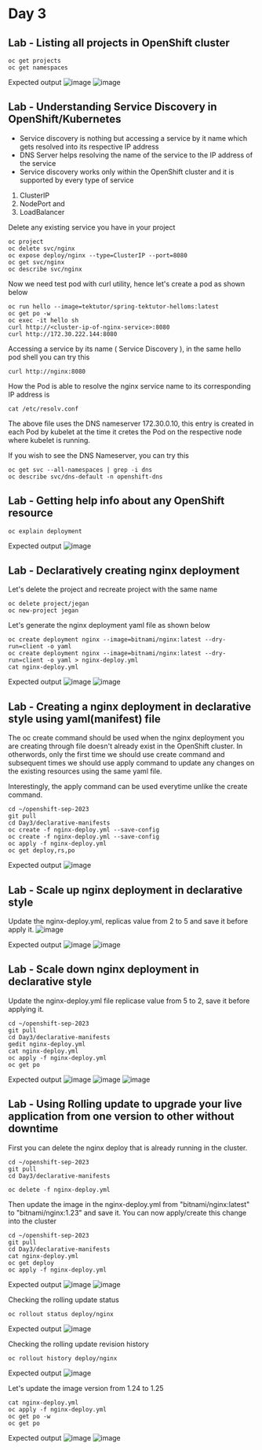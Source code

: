# Day 3

## Lab - Listing all projects in OpenShift cluster
```
oc get projects
oc get namespaces
```

Expected output
![image](https://github.com/tektutor/openshift-sep-2023/assets/12674043/d59505e5-d7d1-4869-b2f2-c7a297090d0c)
![image](https://github.com/tektutor/openshift-sep-2023/assets/12674043/0e27a513-81ad-492d-aa38-3277141c6246)

## Lab - Understanding Service Discovery in OpenShift/Kubernetes
- Service discovery is nothing but accessing a service by it name which gets resolved into its respective IP address
- DNS Server helps resolving the name of the service to the IP address of the service
- Service discovery works only within the OpenShift cluster and it is supported by every type of service
1. ClusterIP
2. NodePort and
3. LoadBalancer

Delete any existing service you have in your project
```
oc project
oc delete svc/nginx
oc expose deploy/nginx --type=ClusterIP --port=8080
oc get svc/nginx
oc describe svc/nginx
```

Now we need test pod with curl utility, hence let's create a pod as shown below
```
oc run hello --image=tektutor/spring-tektutor-helloms:latest
oc get po -w
oc exec -it hello sh
curl http://<cluster-ip-of-nginx-service>:8080
curl http://172.30.222.144:8080
```

Accessing a service by its name ( Service Discovery ), in the same hello pod shell you can try this
```
curl http://nginx:8080
```

How the Pod is able to resolve the nginx service name to its corresponding IP address is
```
cat /etc/resolv.conf
```
The above file uses the DNS nameserver 172.30.0.10, this entry is created in each Pod by kubelet at the time it cretes the Pod on the respective node where kubelet is running.

If you wish to see the DNS Nameserver, you can try this
```
oc get svc --all-namespaces | grep -i dns
oc describe svc/dns-default -n openshift-dns
```

## Lab - Getting help info about any OpenShift resource
```
oc explain deployment
```

Expected output
![image](https://github.com/tektutor/openshift-sep-2023/assets/12674043/c3c2987d-c97a-4a5c-a429-f90a827dbf1e)

## Lab - Declaratively creating nginx deployment

Let's delete the project and recreate project with the same name
```
oc delete project/jegan
oc new-project jegan
```

Let's generate the nginx deployment yaml file as shown below
```
oc create deployment nginx --image=bitnami/nginx:latest --dry-run=client -o yaml
oc create deployment nginx --image=bitnami/nginx:latest --dry-run=client -o yaml > nginx-deploy.yml
cat nginx-deploy.yml
```

Expected output
![image](https://github.com/tektutor/openshift-sep-2023/assets/12674043/00e300a2-6bb2-4073-beee-9e8f0c6d089b)
![image](https://github.com/tektutor/openshift-sep-2023/assets/12674043/b4a7bc1f-dc59-41c6-8f9d-0705f218b307)

## Lab - Creating a nginx deployment in declarative style using yaml(manifest) file
The oc create command should be used when the nginx deployment you are creating through file doesn't already exist in the OpenShift cluster.  In otherwords, only the first time we should use create command and subsequent times we should use apply command to update any changes on the existing resources using the same yaml file.

Interestingly, the apply command can be used everytime unlike the create command. 

```
cd ~/openshift-sep-2023
git pull
cd Day3/declarative-manifests
oc create -f nginx-deploy.yml --save-config
oc create -f nginx-deploy.yml --save-config
oc apply -f nginx-deploy.yml
oc get deploy,rs,po
```

Expected output
![image](https://github.com/tektutor/openshift-sep-2023/assets/12674043/b77f5eec-df2f-4542-a511-f92b9a5007c4)

## Lab - Scale up nginx deployment in declarative style

Update the nginx-deploy.yml, replicas value from 2 to 5 and save it before apply it.
![image](https://github.com/tektutor/openshift-sep-2023/assets/12674043/62fe9839-0e21-4c57-a199-7029d241d172)

Expected output
![image](https://github.com/tektutor/openshift-sep-2023/assets/12674043/642f27b9-8470-4d9e-93e6-2d9343c0251d)
![image](https://github.com/tektutor/openshift-sep-2023/assets/12674043/c0a31f0e-6b67-4cf4-9d17-8e3b2bb5b725)

## Lab - Scale down nginx deployment in declarative style

Update the nginx-deploy.yml file replicase value from 5 to 2, save it before applying it.
```
cd ~/openshift-sep-2023
git pull
cd Day3/declarative-manifests
gedit nginx-deploy.yml
cat nginx-deploy.yml
oc apply -f nginx-deploy.yml
oc get po
```

Expected output
![image](https://github.com/tektutor/openshift-sep-2023/assets/12674043/216b40c2-ae8e-4260-a9b0-3b297ea5017f)
![image](https://github.com/tektutor/openshift-sep-2023/assets/12674043/4bb2805c-81dc-4c3d-9b7b-edf0137870d0)
![image](https://github.com/tektutor/openshift-sep-2023/assets/12674043/16a1dfdf-13fa-47c0-8bdb-8e5479433617)

## Lab - Using Rolling update to upgrade your live application from one version to other without downtime

First you can delete the nginx deploy that is already running in the cluster.
```
cd ~/openshift-sep-2023
git pull
cd Day3/declarative-manifests

oc delete -f nginx-deploy.yml
```

Then update the image in the nginx-deploy.yml from "bitnami/nginx:latest" to "bitnami/nginx:1.23" and save it.
You can now apply/create this change into the cluster
```
cd ~/openshift-sep-2023
git pull
cd Day3/declarative-manifests
cat nginx-deploy.yml
oc get deploy
oc apply -f nginx-deploy.yml
```

Expected output
![image](https://github.com/tektutor/openshift-sep-2023/assets/12674043/6690b72a-401b-4ece-8421-dc2e633189af)
![image](https://github.com/tektutor/openshift-sep-2023/assets/12674043/6c66ef09-81cc-4cd1-b7bb-a857380fcf31)

Checking the rolling update status
```
oc rollout status deploy/nginx
```

Expected output
![image](https://github.com/tektutor/openshift-sep-2023/assets/12674043/1c56fb04-46ef-42d6-9ec1-1037bc8f2afb)


Checking the rolling update revision history
```
oc rollout history deploy/nginx
```

Expected output
![image](https://github.com/tektutor/openshift-sep-2023/assets/12674043/829a0f9e-a29d-4277-b4a9-8069479c5b92)

Let's update the image version from 1.24 to 1.25
```
cat nginx-deploy.yml
oc apply -f nginx-deploy.yml
oc get po -w
oc get po
```

Expected output
![image](https://github.com/tektutor/openshift-sep-2023/assets/12674043/d2c2c6ea-7360-4e5f-8062-e9ece0d0b594)
![image](https://github.com/tektutor/openshift-sep-2023/assets/12674043/0152e29c-9265-4e30-9b3c-f75d37874e42)
